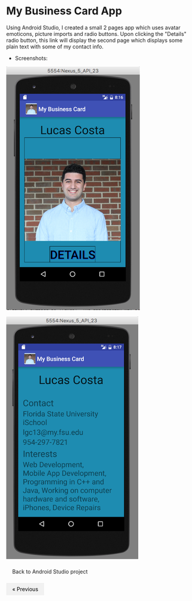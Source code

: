 # My Business Card App

Using Android Studio, I created a small 2 pages app which uses avatar emoticons, picture imports and radio buttons. Upon clicking the "Details" radio button, this link will display the second page which displays some plain text with some of my contact info.

* Screenshots:

![Screenshot](img/my_app.png)

![Screenshot](img/my_app2.png)

[Back to Android Studio project](https://github.com/lgc13/LucasCosta_portfolio/tree/master/android_studio/)

<style>
a {
    text-decoration: none;
    display: inline-block;
    padding: 8px 16px;
}

a:hover {
    background-color: #ddd;
    color: black;
}

.previous {
    background-color: #f1f1f1;
    color: black;
}

.next {
    background-color: #4CAF50;
    color: white;
}

.round {
    border-radius: 50%;
}
</style>
<a href="https://github.com/lgc13/LucasCosta_portfolio/tree/master/android_studio/" class="previous">&laquo; Previous</a>

